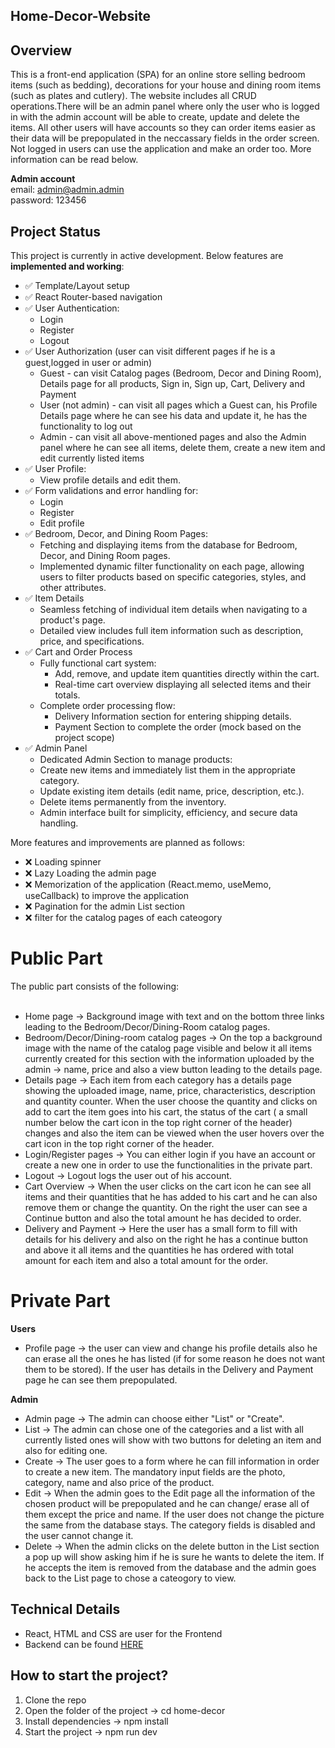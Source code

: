 ## Home-Decor-Website </br>

## Overview

This is a front-end application (SPA) for an online store selling bedroom items (such as bedding), decorations for your house and dining room items (such as plates and cutlery). The website includes all CRUD operations.There will be an admin panel where only the user who is logged in with the admin account will be able to create, update and delete the items. All other users will have accounts so they can order items easier as their data will be prepopulated in the neccassary fields in the order screen. Not logged in users can use the application and make an order too. More information can be read below.

**Admin account** <br>
email: admin@admin.admin <br>
password: 123456 <br>

## Project Status

This project is currently in active development. Below features are **implemented and working**:

- ✅ Template/Layout setup
- ✅ React Router-based navigation
- ✅ User Authentication:
  - Login
  - Register
  - Logout
- ✅ User Authorization (user can visit different pages if he is a guest,logged in user or admin)
  - Guest - can visit Catalog pages (Bedroom, Decor and Dining Room), Details page for all products, Sign in, Sign up, Cart, Delivery and Payment
  - User (not admin) - can visit all pages which a Guest can, his Profile Details page where he can see his data and update it, he has the functionality to log out 
  - Admin - can visit all above-mentioned pages and also the Admin panel where he can see all items, delete them, create a new item and edit currently listed items
- ✅ User Profile:
  - View profile details and edit them.
- ✅ Form validations and error handling for:
  - Login
  - Register
  - Edit profile
- ✅ Bedroom, Decor, and Dining Room Pages:
  - Fetching and displaying items from the database for Bedroom, Decor, and Dining Room pages.
  - Implemented dynamic filter functionality on each page, allowing users to filter products based on specific categories, styles, and other attributes.
- ✅ Item Details
  - Seamless fetching of individual item details when navigating to a product's page.
  - Detailed view includes full item information such as description, price, and specifications.
- ✅ Cart and Order Process
  - Fully functional cart system:
    - Add, remove, and update item quantities directly within the cart.
    - Real-time cart overview displaying all selected items and their totals.
  - Complete order processing flow:
    - Delivery Information section for entering shipping details.
    - Payment Section to complete the order (mock based on the project scope) 
- ✅ Admin Panel
  - Dedicated Admin Section to manage products:
  - Create new items and immediately list them in the appropriate category.
  - Update existing item details (edit name, price, description, etc.).
  - Delete items permanently from the inventory.
  - Admin interface built for simplicity, efficiency, and secure data handling.

More features and improvements are planned as follows:

- ❌ Loading spinner </br>
- ❌ Lazy Loading the admin page </br>
- ❌ Memorization of the application (React.memo, useMemo, useCallback) to improve the application </br>
- ❌ Pagination for the admin List section </br>
- ❌ filter for the catalog pages of each cateogory </br>

# Public Part

The public part consists of the following: <br/>
<br/>
* Home page -> Background image with text and on the bottom three links leading to the Bedroom/Decor/Dining-Room catalog pages.
* Bedroom/Decor/Dining-room catalog pages -> On the top a background image with the name of the catalog page visible and below it all items currently created for this section with the information uploaded by the admin -> name, price and also a view button leading to the details page.
* Details page -> Each item from each category has a details page showing the uploaded image, name, price, characteristics, description and quantity counter. When the user choose the quantity and clicks on add to cart the item goes into his cart, the status of the cart ( a small number below the cart icon in the top right corner of the header) changes and also the item can be viewed when the user hovers over the cart icon in the top right corner of the header.
* Login/Register pages -> You can either login if you have an account or create a new one in order to use the functionalities in the private part.
* Logout -> Logout logs the user out of his account.
* Cart Overview -> When the user clicks on the cart icon he can see all items and their quantities that he has added to his cart and he can also remove them or change the quantity. On the right the user can see a Continue button and also the total amount he has decided to order.
* Delivery and Payment -> Here the user has a small form to fill with details for his delivery and also on the right he has a continue button and above it all items and the quantities he has ordered with total amount for each item and also a total amount for the order.

# Private Part

**Users**

* Profile page -> the user can view and change his profile details also he can erase all the ones he has listed (if for some reason he does not want them to be stored). If the user has details in the Delivery and Payment page he can see them prepopulated.

**Admin**

* Admin page -> The admin can choose either "List" or "Create".
* List -> The admin can chose one of the categories and a list with all currently listed ones will show with two buttons for deleting an item and also for editing one.
* Create -> The user goes to a form where he can fill information in order to create a new item. The mandatory input fields are the photo, category, name and also price of the product.
* Edit -> When the admin goes to the Edit page all the information of the chosen product will be prepopulated and he can change/ erase all of them except the price and name. If the user does not change the picture the same from the database stays. The category fields is disabled and the user cannot change it.
* Delete -> When the admin clicks on the delete button in the List section a pop up will show asking him if he is sure he wants to delete the item. If he accepts the item is removed from the database and the admin goes back to the List page to chose a cateogory to view.

## Technical Details

- React, HTML and CSS are user for the Frontend
- Backend can be found [HERE](https://github.com/icovv/REST-API)<br/>

## How to start the project?

1. Clone the repo
2. Open the folder of the project -> cd home-decor
3. Install dependencies ->  npm install
4. Start the project -> npm run dev
